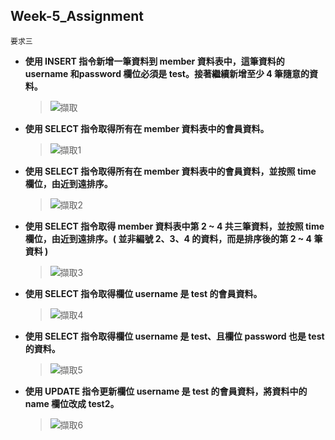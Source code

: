 ## Week-5_Assignment
    要求三
* **使⽤ INSERT 指令新增⼀筆資料到 member 資料表中，這筆資料的 username 和password 欄位必須是 test。接著繼續新增⾄少 4 筆隨意的資料。**
  > ![擷取](https://user-images.githubusercontent.com/112391673/196135527-ddcd252e-e1ce-4784-9643-39728d144486.PNG)


* **使⽤ SELECT 指令取得所有在 member 資料表中的會員資料。**
  > ![擷取1](https://user-images.githubusercontent.com/112391673/196135465-1bcbfd19-6fca-4717-b372-b802deafc732.PNG)

* **使⽤ SELECT 指令取得所有在 member 資料表中的會員資料，並按照 time 欄位，由近到遠排序。**
  > ![擷取2](https://user-images.githubusercontent.com/112391673/196135849-aa6d6a6a-2306-4b6b-aff2-f88d52aff9be.PNG)


* **使⽤ SELECT 指令取得 member 資料表中第 2 ~ 4 共三筆資料，並按照 time 欄位，由近到遠排序。( 並非編號 2、3、4 的資料，⽽是排序後的第 2 ~ 4 筆資料 )**
  > ![擷取3](https://user-images.githubusercontent.com/112391673/196135872-c8fefff4-b5b2-44aa-8e51-4c2c0a404524.PNG)

* **使⽤ SELECT 指令取得欄位 username 是 test 的會員資料。**
  > ![擷取4](https://user-images.githubusercontent.com/112391673/196136041-52b96a4e-10c9-4e12-a9b2-314d50478d2d.PNG)


* **使⽤ SELECT 指令取得欄位 username 是 test、且欄位 password 也是 test 的資料。**
  > ![擷取5](https://user-images.githubusercontent.com/112391673/196136068-82c8e585-b90e-4e6a-8bae-fdab34d8b94c.PNG)

* **使⽤ UPDATE 指令更新欄位 username 是 test 的會員資料，將資料中的 name 欄位改成 test2。**
  > ![擷取6](https://user-images.githubusercontent.com/112391673/196136081-7f3e90b9-bbab-4e98-9ac1-57e404654c67.PNG)
